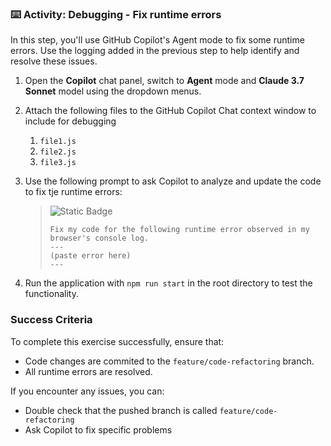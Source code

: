 ### :keyboard: Activity: Debugging - Fix runtime errors

In this step, you'll use GitHub Copilot's Agent mode to fix some runtime errors. Use the logging added in the previous step to help identify and resolve these issues.

1. Open the **Copilot** chat panel, switch to **Agent** mode and **Claude 3.7 Sonnet** model using the dropdown menus.

2. Attach the following files to the GitHub Copilot Chat context window to include for debugging
   1. `file1.js`
   2. `file2.js`
   3. `file3.js`

3. Use the following prompt to ask Copilot to analyze and update the code to fix tje runtime errors:
   > ![Static Badge](https://img.shields.io/badge/-Prompt-text?style=social&logo=github%20copilot)
   >
   > ```prompt
   > Fix my code for the following runtime error observed in my browser's console log.
   > ---
   > (paste error here)
   > ---
   > ```
   
4. Run the application with `npm run start` in the root directory to test the functionality.

### Success Criteria

To complete this exercise successfully, ensure that:
   - Code changes are commited to the `feature/code-refactoring` branch.
   - All runtime errors are resolved.

If you encounter any issues, you can:
- Double check that the pushed branch is called `feature/code-refactoring`
- Ask Copilot to fix specific problems
